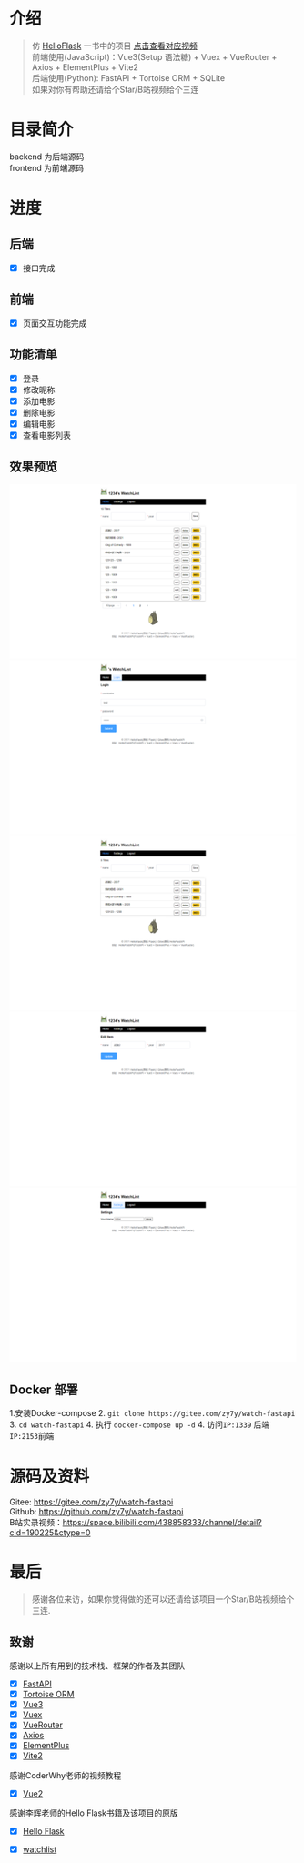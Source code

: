 # 介绍
>仿 [HelloFlask](http://helloflask.com/book/3/) 一书中的项目
[点击查看对应视频](https://space.bilibili.com/438858333/channel/detail?cid=190225&ctype=0)  
> 前端使用(JavaScript)：Vue3(Setup 语法糖) + Vuex + VueRouter + Axios + ElementPlus + Vite2  
> 后端使用(Python): FastAPI + Tortoise ORM + SQLite  
> 如果对你有帮助还请给个Star/B站视频给个三连
# 目录简介
backend 为后端源码  
frontend 为前端源码
# 进度
## 后端
- [x] 接口完成 
## 前端
- [x] 页面交互功能完成
## 功能清单
- [x] 登录
- [x] 修改昵称
- [x] 添加电影
- [x] 删除电影
- [x] 编辑电影
- [x] 查看电影列表
## 效果预览
![首页](./imgs/home.png)
![登录](./imgs/login.png)
![添加](./imgs/add.png)
![更新](./imgs/update.png)
![设置](./imgs/settings.png)
## Docker 部署
1.安装Docker-compose
2. `git clone https://gitee.com/zy7y/watch-fastapi`
3. `cd watch-fastapi`
4. 执行 `docker-compose up -d`
4. 访问`IP:1339` 后端 `IP:2153`前端
# 源码及资料
Gitee: https://gitee.com/zy7y/watch-fastapi  
Github: https://github.com/zy7y/watch-fastapi  
B站实录视频：https://space.bilibili.com/438858333/channel/detail?cid=190225&ctype=0

# 最后
>感谢各位来访，如果你觉得做的还可以还请给该项目一个Star/B站视频给个三连.
## 致谢
感谢以上所有用到的技术栈、框架的作者及其团队
- [x] [FastAPI](https://fastapi.tiangolo.com/zh/)
- [x] [Tortoise ORM](https://tortoise.github.io/)
- [x] [Vue3](https://v3.cn.vuejs.org/)
- [x] [Vuex](https://next.vuex.vuejs.org/zh/index.html)
- [x] [VueRouter](https://next.router.vuejs.org/zh/)
- [x] [Axios](https://axios-http.com/)
- [x] [ElementPlus](https://element-plus.gitee.io/zh-CN/)
- [x] [Vite2](https://cn.vitejs.dev/)

感谢CoderWhy老师的视频教程
- [x] [Vue2](https://www.bilibili.com/video/BV17j411f74d?spm_id_from=333.999.0.0)

感谢李辉老师的Hello Flask书籍及该项目的原版
- [x] [Hello Flask](http://helloflask.com/book/3/)
- [x] [watchlist](https://github.com/greyli/watchlist)

